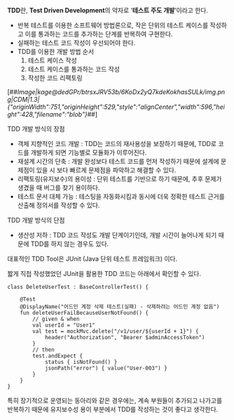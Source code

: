 **TDD**란, **Test Driven Development**의 약자로 ‘**테스트 주도 개발**’이라고 한다.

-   반복 테스트를 이용한 소프트웨어 방법론으로, 작은 단위의 테스트 케이스를 작성하고 이를 통과하는 코드를 추가하는 단계를 반복하여 구현한다.
-   실패하는 테스트 코드 작성이 우선되어야 한다.
-   TDD를 이용한 개발 방법 순서  
    1.  테스트 케이스 작성
    2.  테스트 케이스를 통과하는 코드 작성
    3.  작성한 코드 리팩토링

[##_Image|kage@dedGPr/btrsxJRV53b/6KoDx2yQ7kdeKokhasSULk/img.png|CDM|1.3|{"originWidth":751,"originHeight":529,"style":"alignCenter","width":596,"height":428,"filename":"blob"}_##]

TDD 개발 방식의 장점

-   객체 지향적인 코드 개발 : TDD는 코드의 재사용성을 보장하기 때문에, TDD로 코드를 개발하게 되면 기능별로 모듈화가 이루어진다.
-   재설계 시간의 단축 : 개발 완성보다 테스트 코드를 먼저 작성하기 때문에 설계에 문제점이 있을 시 보다 빠르게 문제점을 파악하고 해결할 수 있다.
-   리팩토링(유지보수)의 용이성 : 단위 테스트를 기반으로 하기 때문에, 추후 문제가 생겼을 때 버그를 찾기 용이하다.
-   테스트 문서 대체 가능 : 테스팅을 자동화시킴과 동시에 더욱 정확한 테스트 근거를 산출해 정의서를 작성할 수 있다.

TDD 개발 방식의 단점

-   생산성 저하 : TDD 코드 작성도 개발 단계이기인데, 개발 시간이 늘어나게 되기 때문에 TDD를 하지 않는 경우도 있다.

대표적인 TDD Tool은 JUnit (Java 단위 테스트 프레임워크) 이다.

짧게 직접 작성했었던 JUnit을 활용한 TDD 코드는 아래에서 확인할 수 있다.

```
class DeleteUserTest : BaseControllerTest() {

    @Test
    @DisplayName("어드민 계정 삭제 테스트(실패) - 삭제하려는 어드민 계정 없음")
    fun deleteUserFailBecauseUserNotFound() {
        // given & when
        val userId = "User1"
        val test = mockMvc.delete("/v1/user/${userId + 1}") {
            header("Authorization", "Bearer $adminAccessToken")
        }
        // then
        test.andExpect {
            status { isNotFound() }
            jsonPath("error") { value("User-003") }
        }
    }
}
```

특히 장기적으로 운영되는 동아리와 같은 경우에는, 계속 부원들이 추가되고 나가고를 반복하기 때문에 유지보수성 용이 부분에서 TDD를 작성하는 것이 좋다고 생각한다.
